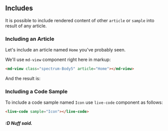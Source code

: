 ## Includes

It is possible to include rendered content 
of other `article` or `sample` into result of any article. 

### Including an Article
Let's include an article named `Home` you've probably seen. 

We'll use `md-view` component right here in markup:

```html
<md-view class="spectrum-Body5" article="Home"></md-view>
```

And the result is:
<md-view class="spectrum-Body5" article="Home"></md-view>

### Including a Code Sample
To include a code sample named `Icon` use `live-code` component as follows:

```html
<live-code sample="Icon"></live-code>
```

<live-code sample="Icon"></live-code>

##### :D Nuff said.
